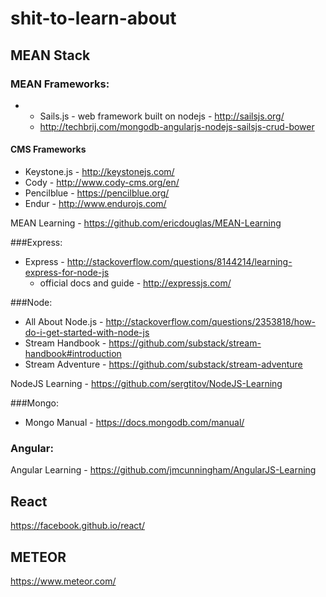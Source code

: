 # shit-to-learn-about

## MEAN Stack

### MEAN Frameworks:
- - Sails.js - web framework built on nodejs - http://sailsjs.org/
  - http://techbrij.com/mongodb-angularjs-nodejs-sailsjs-crud-bower

#### CMS Frameworks
- Keystone.js - http://keystonejs.com/
- Cody - http://www.cody-cms.org/en/
- Pencilblue - https://pencilblue.org/
- Endur - http://www.endurojs.com/

MEAN Learning - https://github.com/ericdouglas/MEAN-Learning

###Express:
- Express - http://stackoverflow.com/questions/8144214/learning-express-for-node-js
  - official docs and guide - http://expressjs.com/

###Node:
- All About Node.js - http://stackoverflow.com/questions/2353818/how-do-i-get-started-with-node-js
- Stream Handbook - https://github.com/substack/stream-handbook#introduction
- Stream Adventure - https://github.com/substack/stream-adventure

NodeJS Learning - https://github.com/sergtitov/NodeJS-Learning

###Mongo:
- Mongo Manual - https://docs.mongodb.com/manual/

### Angular: 

Angular Learning - https://github.com/jmcunningham/AngularJS-Learning

## React
https://facebook.github.io/react/

## METEOR
https://www.meteor.com/
